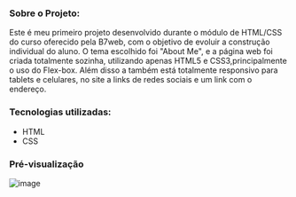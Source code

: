 ### Sobre o Projeto:

Este é meu primeiro projeto desenvolvido durante o módulo de HTML/CSS do curso oferecido pela B7web, com o objetivo de evoluir a construção individual do aluno. O tema escolhido foi "About Me", e a página web foi criada totalmente sozinha, utilizando apenas HTML5 e CSS3,principalmente o uso do Flex-box. Além disso a também está totalmente responsivo para tablets e celulares, no site a links de redes sociais e um link com o endereço.
</br>
### Tecnologias utilizadas:
<div>
    <ul>
        <li>HTML</li>
        <li>CSS</li>
    </ul>
</div>

### Pré-visualização
![image](https://github.com/joaovitordias13/Primeiro-Repositorio/assets/116570330/eba8832d-86c4-4561-8a48-626359a7df59)




